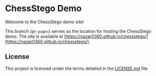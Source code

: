 # ChessStego Demo

Welcome to the ChessStego demo site!

This branch (`gh-pages`) serves as the location for hosting the ChessStego demo. The site is available at [https://nazar0360.github.io/chessstego/](https://nazar0360.github.io/chessstego/).

## License

This project is licensed under the terms detailed in the [LICENSE.md](https://github.com/Nazar0360/chessstego/blob/main/LICENSE.md) file.
